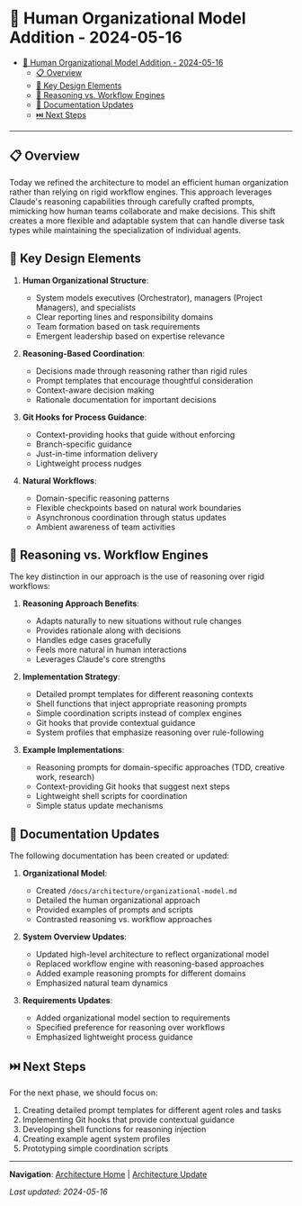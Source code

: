 # 🏢 Human Organizational Model Addition - 2024-05-16

<!-- 📑 TABLE OF CONTENTS -->
- [🏢 Human Organizational Model Addition - 2024-05-16](#-human-organizational-model-addition---2024-05-16)
  - [📋 Overview](#-overview)
  - [🔑 Key Design Elements](#-key-design-elements)
  - [🧠 Reasoning vs. Workflow Engines](#-reasoning-vs-workflow-engines)
  - [📝 Documentation Updates](#-documentation-updates)
  - [⏭️ Next Steps](#️-next-steps)

---

## 📋 Overview

Today we refined the architecture to model an efficient human organization rather than relying on rigid workflow engines. This approach leverages Claude's reasoning capabilities through carefully crafted prompts, mimicking how human teams collaborate and make decisions. This shift creates a more flexible and adaptable system that can handle diverse task types while maintaining the specialization of individual agents.

## 🔑 Key Design Elements

1. **Human Organizational Structure**:
   - System models executives (Orchestrator), managers (Project Managers), and specialists
   - Clear reporting lines and responsibility domains
   - Team formation based on task requirements
   - Emergent leadership based on expertise relevance

2. **Reasoning-Based Coordination**:
   - Decisions made through reasoning rather than rigid rules
   - Prompt templates that encourage thoughtful consideration
   - Context-aware decision making
   - Rationale documentation for important decisions

3. **Git Hooks for Process Guidance**:
   - Context-providing hooks that guide without enforcing
   - Branch-specific guidance
   - Just-in-time information delivery
   - Lightweight process nudges

4. **Natural Workflows**:
   - Domain-specific reasoning patterns
   - Flexible checkpoints based on natural work boundaries
   - Asynchronous coordination through status updates
   - Ambient awareness of team activities

## 🧠 Reasoning vs. Workflow Engines

The key distinction in our approach is the use of reasoning over rigid workflows:

1. **Reasoning Approach Benefits**:
   - Adapts naturally to new situations without rule changes
   - Provides rationale along with decisions
   - Handles edge cases gracefully
   - Feels more natural in human interactions
   - Leverages Claude's core strengths

2. **Implementation Strategy**:
   - Detailed prompt templates for different reasoning contexts
   - Shell functions that inject appropriate reasoning prompts
   - Simple coordination scripts instead of complex engines
   - Git hooks that provide contextual guidance
   - System profiles that emphasize reasoning over rule-following

3. **Example Implementations**:
   - Reasoning prompts for domain-specific approaches (TDD, creative work, research)
   - Context-providing Git hooks that suggest next steps
   - Lightweight shell scripts for coordination
   - Simple status update mechanisms

## 📝 Documentation Updates

The following documentation has been created or updated:

1. **Organizational Model**:
   - Created `/docs/architecture/organizational-model.md`
   - Detailed the human organizational approach
   - Provided examples of prompts and scripts
   - Contrasted reasoning vs. workflow approaches

2. **System Overview Updates**:
   - Updated high-level architecture to reflect organizational model
   - Replaced workflow engine with reasoning-based approaches
   - Added example reasoning prompts for different domains
   - Emphasized natural team dynamics

3. **Requirements Updates**:
   - Added organizational model section to requirements
   - Specified preference for reasoning over workflows
   - Emphasized lightweight process guidance

## ⏭️ Next Steps

For the next phase, we should focus on:

1. Creating detailed prompt templates for different agent roles and tasks
2. Implementing Git hooks that provide contextual guidance
3. Developing shell functions for reasoning injection
4. Creating example agent system profiles
5. Prototyping simple coordination scripts

---

<!-- 🧭 NAVIGATION -->
**Navigation**: [Architecture Home](../../architecture/README.md) | [Architecture Update](./architecture-update.md)

*Last updated: 2024-05-16*